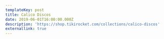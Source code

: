 ```yaml
---
templateKey: post
title: Calico Discos
date: 2019-06-01T16:00:00.000Z
description: 'https://shop.tikirocket.com/collections/calico-discos'
externallink: true
---
```


